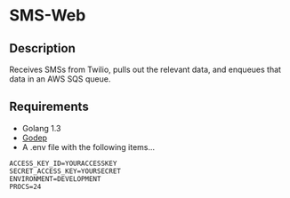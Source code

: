 # SMS-Web

## Description
Receives SMSs from Twilio, pulls out the relevant data, and enqueues
that data in an AWS SQS queue.

## Requirements
- Golang 1.3
- [Godep](https://github.com/tools/godep)
- A .env file with the following items...

~~~~
ACCESS_KEY_ID=YOURACCESSKEY
SECRET_ACCESS_KEY=YOURSECRET
ENVIRONMENT=DEVELOPMENT
PROCS=24
~~~~
